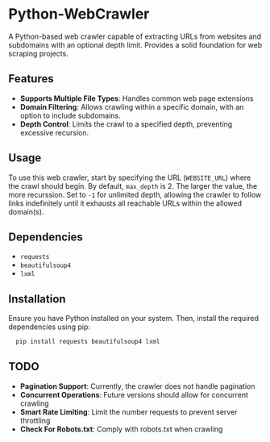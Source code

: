 # Python-WebCrawler
A Python-based web crawler capable of extracting URLs from websites and subdomains with an optional depth limit. Provides a solid foundation for web scraping projects.

## Features

- **Supports Multiple File Types**: Handles common web page extensions
- **Domain Filtering**: Allows crawling within a specific domain, with an option to include subdomains.
- **Depth Control**: Limits the crawl to a specified depth, preventing excessive recursion.

## Usage

To use this web crawler, start by specifying the URL (`WEBSITE_URL`) where the crawl should begin. 
By default, `max_depth` is 2. The larger the value, the more recurssion. Set to `-1` for unlimited depth, allowing the crawler to follow links indefinitely until it exhausts all reachable URLs within the allowed domain(s).

## Dependencies

- `requests`
- `beautifulsoup4`
- `lxml`


## Installation

Ensure you have Python installed on your system. Then, install the required dependencies using pip:
```bash
  pip install requests beautifulsoup4 lxml
```

## TODO
- **Pagination Support**: Currently, the crawler does not handle pagination
- **Concurrent Operations**: Future versions should allow for concurrent crawling
- **Smart Rate Limiting**: Limit the number requests to prevent server throttling
- **Check For Robots.txt**: Comply with robots.txt when crawling
